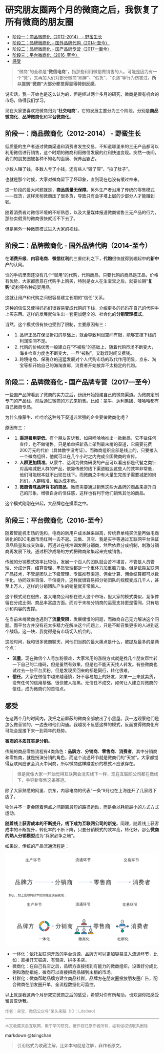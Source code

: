 研究朋友圈两个月的微商之后，我恢复了所有微商的朋友圈
================================


- [阶段一：商品微商化（2012-2014） - 野蛮生长](#阶段一商品微商化2012-2014---野蛮生长)
- [阶段二：品牌微商化 - 国外品牌代购（2014-至今）](#阶段二品牌微商化---国外品牌代购2014-至今)
- [阶段二：品牌微商化 - 国产品牌专营（2017—至今）](#阶段二品牌微商化---国产品牌专营2017至今)
- [阶段三：平台微商化（2016-至今）](#阶段三平台微商化2016-至今)
- [感受](#感受)



> “微商”的全称是“**微信电商**”，指那些利用微信做销售的人。可能是因为有一个“微”，又再加人们对部分微商“刷屏”、“假货”、“杀熟”等行为伤害过，**所以提到“微商”大部分都觉得显得特别反感**。

说实话，我一开始也是这么认为的，但是经过两个多月的研究，微商是很有机会的市场，值得我们学习。

现在大家更喜欢把微商归为“**社交电商**”，它的发展主要分为三个阶段，分别是**商品微商化**、**品牌微商化**和**平台微商化**。

## 阶段一：商品微商化（2012-2014） - 野蛮生长

低质量的生产者通过微商渠道和消费者发生交易，不知道哪里来的三无产品都可以利用微信进行销售，这个时期的微商利用微信发展的红利快速变现。突然一夜间，我们的朋友圈被各种不知名的面膜、保养品霸占。

少数人赚了钱，多数人亏了小钱，还有些人“毁了容”、“拉了肚子”。

也就是那个时候，大家对微商留下了坏印象，直到现在也没有缓过神来。

这一阶段的最大问题就是，**商品质量无保障**。另外生产者沿用了传统的零售模式——压货，这样末梢微商压了很多货，导致只有金字塔上层的少部分人才能赚到钱。

随着消费者对微信环境的不断熟悉，以及大量媒体报道微商销售三无产品的行为，那些卖假货的微商很快就活不下去了。

但是另外一种微商模式进入大家的视线。

## 阶段二：品牌微商化 - 国外品牌代购（2014-至今）

在**消费升级**、**内容电商**、**微信红利**的三重红利之下，**代购**很快就得到崛起中的**新中产**的认同。

谁的手机里面还没有几个“御用”的代购，代购商品，只要代购的商品是正品，价格有优势，大家都愿意在代购手上购买，特别是女人在生宝宝之后，就要长期“**复购**”奶粉等各种母婴用品。

这就让用户和代购之间很容易建立长期的“信任”关系。

这种的信任又使得妈妈们很容易变成代购的下线，介绍更多的妈妈在自己的代购手上买东西。这样的发展就催生出一套更加健全的、社会化的**分销管理模式**。

当然，这个模式很有快也受到了限制，主要原因有三：

- 1. 品牌正品在保证折扣的基础上，就会导致利润空间有限，能够支撑下线的利润空间不足。
- 2. 代购的价格优势一般建立在“不被税”的基础上，随着代购市场不断变大，海关检查力度也不断变大，一旦“被税”，又耽误时间又费钱。
- 3. 跨境电商、保税仓的迅猛发展对个人代购市场的取代作用明显，京东、淘宝等都开始自己的海淘直邮，消费者开始放弃不太稳定的代购。

## 阶段二：品牌微商化 - 国产品牌专营（2017—至今）

一些国产品牌看到了微商的实力之后，纷纷开始搭建自己的微商渠道。为微商定制专门的产品线，然后通过微商的方式来销售。比如：蒙牛、达利集团、哇哈哈都有自己微商专品。

为什么像蒙牛、哇哈哈这种线下渠道非常强的企业要做微商化呢？

原因有三：

- 1. **渠道费用更低**。有个朋友告诉我，如果哇哈哈推出一款新品，它不做任何宣传，也不做销售，只是单单把新品上架到最末梢的渠道，它需要花费200万元的代价（具体数字没考证）。而微商组织全部是线上的，只要接入一个微商组织，他就可以在几个小时之内完成全国微商的宣传。
- 2. **人群更加精准**。从蒙牛、达利为微商研发的产品可以看出都是代餐之类针对高端减肥人群的产品，依靠传统的线下渠道触达这些人的效率非常低，他们可能根本就不出现在线下。而微商之中有大量生完孩子需要减肥的妈妈们，人群精准、触达成本低。
- 3. **微商青睐品牌背书的商品**。微商需要通过销售这些大品牌的商品来提升自己的形象，增强自身的信任感，这样也有利于他们销售其他的商品。

这个模式刚刚在兴起，大品牌也在摸索之中。

## 阶段三：平台微商化（2016-至今）

随着智能机市场的饱和，电商的新用户成本越来越高，传统靠单纯买流量再做电商转化的B2C电商市场红利一去不返。云集、贝店、我是买手等通过互联网平台保证货品质量和成交效率，再通过在线培训发展分销商，然后依靠分成机制，刺激分销商再发展下线，通过积沙成塔的方式把微商聚集起来完成销售。

传统的分销模式效率比较低，发展一个百人的团队就会苦不堪言，不管是人员管理、分成计算、结算管理、串货管理都是一个重体力加重脑力活。但是依靠互联网产品技术，不管是团队上下级管理、专属推荐渠道、佣金计算、佣金结算都可以数字化，协同效率百倍、千倍提升。这样就很容易把分销团队的规模变成几千人，甚至上万人，这样的分销团队产生的销量就非常惊人。

这个模式现在很热，各大电商公司都在进入这个市场，但大家的模式类似，竞争停留在分成比例、商品丰富度方面。而对于末梢分销商的运营支持更是雷同，只有培训和内容的支撑。

在当前末梢微商也遇到了**流量受限**，发展缓慢的问题，而微商自己无力解决这个问题。而平台方并没有花太多精力在解决这个问题上，只是不断召集更多的人进到这个战场。这一块，我觉得是有市场切入机会的。

这段时间，我和很多微商聊天，问他们当前的最大痛点是什么，被提及最多的是两个点：

- **流量**。现在微信个人号加粉很难，大家常用的涨粉方式就是找几个朋友帮忙转一下自己的二维码，但是虽然有效果，但是也不能天天找人转发。有些微商也试过去一些平台买粉，但是发现买回来的都是同行，转化很难。
- **信任**。大家在微信中越来越谨慎，好不容易加上的好友，如果一上来就卖货，没有任何的信用基础，很快被人拉黑。无信任不成交，如何让人建立对微商的信任，成为微商们的苦恼点。


## 感受

在这两个月的时间内，我把之前屏蔽的微商全部放出了小黑屋。我一边观察他们是怎么做营销的，一边去和他们沟通。我越发不反感这样的模式，反而觉得微商化有可能会是接下来一到两年的趋势。

**微商的本质其实是分销。**

传统的商品零售流程有4类角色：**品牌方**、**分销商**、**零售商**、**消费者**，其中分销商和零售商，就是扮演分销的角色，而这个流通环节就是微商们的“天堂”。大家都觉得互联网应该会消灭中间商，所以微商这样赚差价的模式不应该存在。

> 但是就像大家一开始觉得互联网会消灭线下一样，现在互联网公司都在做线下，争夺新零售这条赛道。

除了大家熟悉的阿里、京东，内容电商的代表“一条”9月也在上海连开了几家线下店了。

物体并不一定会随着两点之间距离最短的路径运动，而是会以耗能最小的方式方式运动。

**随着线上获客成本的不断提升，线下成为互联网公司的新宠**。同理，随着线上获客成本的不断提升，转化率的不断下降，只要分销模式的效率高，转化好，那么**微商的熟人分销模型**成为“兵家必争之地”。

如果说，传统的产品流通流程是：

![研究了两个月的微商之后，我恢复了所有微商的朋友圈](/image/2019/weishang-01.png)

- 一体化：依托互联网开放的平台资源，品牌方可以更加容易进入流通环节，比如：直接开天猫店、有赞店、拼多多店。
- 微商化：在自己有店之后，品牌方直接找到有能力的微商组织，设置好分成比例和激励措施，微商可以直接把商品铺到末梢的市场。
- 社群化：微商帮助品牌方建立商品社群，品牌方在朋友圈投放朋友圈广告，配合微商在朋友圈开单，全流程数据化可监控。

以上就是我这两个月研究完微商之后的感受，希望对你有所帮助，也欢迎你把感受留言告诉我。

<font size=2 color=grey>作者：呆宝，微信公众号“呆头呆脑（ID：i\_daibao）</font>


----
<font size=2 color='grey'>本文收藏来自互联网，用于学习研究，著作权归原作者所有，如有侵权请联系删除</font>

markdown @tsingchan 

> 引用格式为收藏注解，比如本句就是注解，非作者原文。
